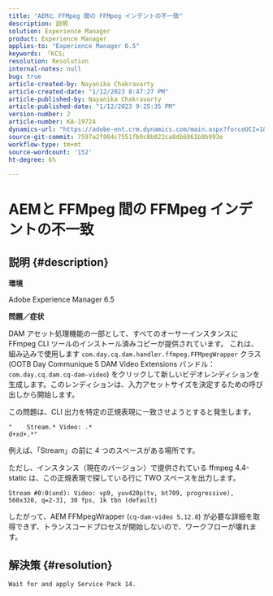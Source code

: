 ```yaml
---
title: "AEMと FFMpeg 間の FFMpeg インデントの不一致"
description: 説明
solution: Experience Manager
product: Experience Manager
applies-to: "Experience Manager 6.5"
keywords: 「KCS」
resolution: Resolution
internal-notes: null
bug: true
article-created-by: Nayanika Chakravarty
article-created-date: "1/12/2023 8:47:27 PM"
article-published-by: Nayanika Chakravarty
article-published-date: "1/12/2023 9:25:35 PM"
version-number: 2
article-number: KA-19724
dynamics-url: "https://adobe-ent.crm.dynamics.com/main.aspx?forceUCI=1&pagetype=entityrecord&etn=knowledgearticle&id=482fc751-ba92-ed11-aad1-6045bd006c82"
source-git-commit: 7597a2f004c7551fb9c8b022ca8db6861b8b993e
workflow-type: tm+mt
source-wordcount: '152'
ht-degree: 6%

---
```


# AEMと FFMpeg 間の FFMpeg インデントの不一致

## 説明 {#description}


<b>環境</b>

Adobe Experience Manager 6.5

<b>問題／症状</b>

DAM アセット処理機能の一部として、すべてのオーサーインスタンスに FFmpeg CLI ツールのインストール済みコピーが提供されています。 これは、組み込みで使用します `com.day.cq.dam.handler.ffmpeg.FFMpegWrapper` クラス (OOTB Day Communique 5 DAM Video Extensions バンドル： `com.day.cq.dam.cq-dam-video`) をクリックして新しいビデオレンディションを生成します。このレンディションは、入力アセットサイズを決定するための呼び出しから開始します。

この問題は、CLI 出力を特定の正規表現に一致させようとすると発生します。


```
"    Stream.* Video: .*
d+xd+.*"
```


例えば、「Stream」の前に 4 つのスペースがある場所です。

ただし、インスタンス（現在のバージョン）で提供されている ffmpeg 4.4-static は、この正規表現で探している行に TWO スペースを出力します。


```
Stream #0:0(und): Video: vp9, yuv420p(tv, bt709, progressive), 560x320, q=2-31, 30 fps, 1k tbn (default)
```


したがって、AEM FFMpegWrapper (`cq-dam-video 5.12.8`) が必要な詳細を取得できず、トランスコードプロセスが開始しないので、ワークフローが壊れます。


## 解決策 {#resolution}


`Wait for and apply Service Pack 14.`
